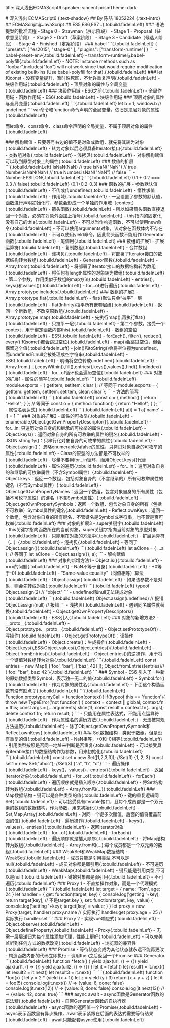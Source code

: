 title: 深入浅出ECMAScript6
speaker: vincent
prismTheme: dark

<slide class="bg-blue aligncenter">
# 深入浅出 ECMAScript6 {.text-shadow}
## By 陈喆 18052224 {.text-intro}

<slide class="bg-blue">
## ECMAScript与JavaScript
## ES5,ES6,ES7...{.tobuild.fadeInLeft}

<slide class="bg-blue">
### 语法提案的批准流程
- Stage 0 - Strawman（展示阶段）
- Stage 1 - Proposal（征求意见阶段）
- Stage 2 - Draft（草案阶段）
- Stage 3 - Candidate（候选人阶段）
- Stage 4 - Finished（定案阶段）

<slide class="bg-blue">
### babel
```{.tobuild.fadeInLeft}
{
  "presets": [
    "es2015",
    "stage-0"
  ],
  "plugins": ["transform-runtime"]
}
```
- babel-preset-env{.tobuild.fadeInLeft}
- transform-runtime与babel-polyfill{.tobuild.fadeInLeft}
  - NOTE: Instance methods such as "foobar".includes("foo") will not work since that would require modification of existing built-ins (Use babel-polyfill for that).{.tobuild.fadeInLeft}

<slide class="bg-blue">
### let和const
- 没有变量提升，暂时性死区，不允许重复声明{.tobuild.fadeInLeft}
- 块级作用域{.tobuild.fadeInLeft}
- 顶层对象的属性与全局变量{.tobuild.fadeInLeft}

<slide class="bg-blue">
### 块级作用域
- ES6之前{.tobuild.fadeInLeft}
  - 全局作用域
  - 函数作用域
- ES6{.tobuild.fadeInLeft}
  - 块级作用域
### 顶层对象的属性与全局变量{.tobuild.fadeInLeft}
```{.tobuild.fadeInLeft}
let b = 1;
window.b // undefined
```
var命令和function命令声明的全局变量，依旧是顶层对象的属性{.tobuild.fadeInLeft}

而let命令、const命令、class命令声明的全局变量，不属于顶层对象的属性{.tobuild.fadeInLeft}

<slide class="bg-blue">
### 解构赋值
- 只要等号右边的值不是对象或数组，就先将其转为对象{.tobuild.fadeInLeft}
 - 转为对象以后必须具备Iterator接口{.tobuild.fadeInLeft}
 - 类数组对象{.tobuild.fadeInLeft}
- 浅拷贝{.tobuild.fadeInLeft}
- 对象解构赋值可以取到原型对象上的属性{.tobuild.fadeInLeft}

<slide class="bg-blue">
### 数值的扩展
```{.tobuild.fadeInLeft}
isNaN(NaN) // true
isNaN("NaN") // true
Number.isNaN(NaN) // true
Number.isNaN("NaN") // false
```
- Number.EPSILON{.tobuild.fadeInLeft}
```{.tobuild.fadeInLeft}
0.1 + 0.2 === 0.3 // false{.tobuild.fadeInLeft}
(0.1+0.2-0.3)<Number.EPSILON //true{.tobuild.fadeInLeft}
```

<slide class="bg-blue">
### 函数的扩展
- 参数默认值{.tobuild.fadeInLeft}
  - 不传或传undefined{.tobuild.fadeInLeft}
  - 惰性求值{.tobuild.fadeInLeft}
  - 作用域{.tobuild.fadeInLeft}
    - 一旦设置了参数的默认值，函数进行声明初始化时，参数会形成一个单独的作用域（context）{.tobuild.fadeInLeft}
- 箭头函数{.tobuild.fadeInLeft}
  - 所以如果箭头函数直接返回一个对象，必须在对象外面加上括号{.tobuild.fadeInLeft}
  - this指向的固定化,没有自己的this{.tobuild.fadeInLeft}
  - 不可以当作构造函数，不可以使用new命令{.tobuild.fadeInLeft}
  - 不可以使用arguments对象，该对象在函数体内不存在{.tobuild.fadeInLeft}
  - 不可以使用yield命令，因此箭头函数不能用作 Generator 函数{.tobuild.fadeInLeft}
- 尾调用{.tobuild.fadeInLeft}

<slide class="bg-blue">
### 数组的扩展1
- 扩展运算符{.tobuild.fadeInLeft}
  - 复制数组{.tobuild.fadeInLeft}
  - 合并数组{.tobuild.fadeInLeft}
  - 浅拷贝{.tobuild.fadeInLeft}
  - 将部署了Iterator接口的数据结构转为数组{.tobuild.fadeInLeft}
  - Generator函数{.tobuild.fadeInLeft}
- Array.from{.tobuild.fadeInLeft}
  - 将部署了Iterator接口的数据结构转为数组{.tobuild.fadeInLeft}
  - 将任何有length属性的对象转为数组{.tobuild.fadeInLeft}
  - 第二个参数，作用类似于数组的map方法{.tobuild.fadeInLeft}
- entries()，keys()和values(){.tobuild.fadeInLeft}
  - for...of进行遍历{.tobuild.fadeInLeft}
- Array.prototype.includes{.tobuild.fadeInLeft}

<slide class="bg-blue">
### 数组的扩展2
- Array.prototype.flat{.tobuild.fadeInLeft}
  - flat()默认只会“拉平”一层{.tobuild.fadeInLeft}
  - flat(Infinity)拉平所有嵌套层级{.tobuild.fadeInLeft}
  - 返回一个新数组，不改变原数组{.tobuild.fadeInLeft}
- Array.prototype.map{.tobuild.fadeInLeft}
  - 先执行map(),再执行flat(){.tobuild.fadeInLeft}
  - 只拉平一层{.tobuild.fadeInLeft}
  - 第二个参数，接受一个context，用于绑定函数内部this{.tobuild.fadeInLeft}
- 数组的空位{.tobuild.fadeInLeft}
  - ES5{.tobuild.fadeInLeft}
    - forEach(), filter(), reduce(), every() 和some()都会跳过空位{.tobuild.fadeInLeft}
    - map()会跳过空位，但会保留这个值{.tobuild.fadeInLeft}
    - join()和toString()会将空位视为undefined，而undefined和null会被处理成空字符串{.tobuild.fadeInLeft}
  - ES6{.tobuild.fadeInLeft}
    - 明确将空位转成undefined{.tobuild.fadeInLeft}
    - Array.from,(...),copyWithin(),fill(),entries(),keys(),values(),find(),findIndex(){.tobuild.fadeInLeft}
    - for...of循环也会遍历空位{.tobuild.fadeInLeft}

<slide class="bg-blue">
### 对象的扩展1
- 属性的简写{.tobuild.fadeInLeft}
```{.tobuild.fadeInLeft}
module.exports = { getItem, setItem, clear };
// 等同于
module.exports = {
  getItem: getItem,
  setItem: setItem,
  clear: clear
};
```
- 方法的简写{.tobuild.fadeInLeft}
```{.tobuild.fadeInLeft}
const o = {
  method() {
    return "Hello!";
  }
};
// 等同于
const o = {
  method: function() {
    return "Hello!";
  }
};
```
- 属性名表达式{.tobuild.fadeInLeft}
```{.tobuild.fadeInLeft}
a[i] = 1
a['name' + i] = 1
```

<slide class="bg-blue">
### 对象的扩展2
- 属性的可枚举{.tobuild.fadeInLeft}
  - enumerable,Object.getOwnPropertyDescriptor(){.tobuild.fadeInLeft}
  - for...in: 只遍历对象自身的和继承的可枚举的属性{.tobuild.fadeInLeft}
  - Object.keys()：返回对象自身的所有可枚举的属性的键名{.tobuild.fadeInLeft}
  - JSON.stringify()：只串行化对象自身的可枚举的属性{.tobuild.fadeInLeft}
  - Object.assign()： 忽略enumerable为false的属性，只拷贝对象自身的可枚举的属性{.tobuild.fadeInLeft}
  - Class的原型的方法都是不可枚举的{.tobuild.fadeInLeft}
  - 尽量不要用for...in循环，而用Object.keys()代替{.tobuild.fadeInLeft}
- 属性的遍历{.tobuild.fadeInLeft}
  - for...in：遍历对象自身的和继承的可枚举属性（不含Symbol属性）{.tobuild.fadeInLeft}
  - Object.keys：返回一个数组，包括对象自身的（不含继承的）所有可枚举属性的键名（不含Symbol属性）{.tobuild.fadeInLeft}
  - Object.getOwnPropertyNames：返回一个数组，包含对象自身的所有属性（包括不可枚举属性）的键名（不含Symbol属性）{.tobuild.fadeInLeft}
  - Object.getOwnPropertySymbols：返回一个数组，包含对象自身的所有（包括不可枚举）Symbol属性的键名{.tobuild.fadeInLeft}
  - Reflect.ownKeys：返回一个数组，包含对象自身的所有键名，不管键名是Symbol或字符串，也不管是否可枚举{.tobuild.fadeInLeft}

<slide class="bg-blue">
### 对象的扩展3
- super关键字{.tobuild.fadeInLeft}
  - this关键字指向函数所在的当前对象，super关键字指向当前对象的原型对象{.tobuild.fadeInLeft}
  - 只能用在对象的方法中{.tobuild.fadeInLeft}
- 扩展运算符（...）{.tobuild.fadeInLeft}
  - 浅拷贝{.tobuild.fadeInLeft}
  - 等同于Object.assign(){.tobuild.fadeInLeft}
  ```{.tobuild.fadeInLeft}
  let aClone = { ...a };
  // 等同于
  let aClone = Object.assign({}, a);
  ```
- 解构赋值{.tobuild.fadeInLeft}

<slide class="bg-blue">
### 对象的新增方法1
- Object.is(){.tobuild.fadeInLeft}
  - ===的问题{.tobuild.fadeInLeft}
    - NaN不等于自身{.tobuild.fadeInLeft}
    - +0等于-0{.tobuild.fadeInLeft}
  - “Same-value equality”（同值相等）算法{.tobuild.fadeInLeft}
- Object.assign{.tobuild.fadeInLeft}
  - 如果该参数不是对象，则会先转成对象{.tobuild.fadeInLeft}
  ```{.tobuild.fadeInLeft}
  typeof Object.assign(2) // "object"
  ```
  - undefined和null无法转成对象{.tobuild.fadeInLeft}
  ```{.tobuild.fadeInLeft}
  Object.assign(undefined) // 报错
  Object.assign(null) // 报错
  ```
  - 浅拷贝{.tobuild.fadeInLeft}
  - 遇到同名属性就替换{.tobuild.fadeInLeft}
- Object.getOwnPropertyDescriptors(){.tobuild.fadeInLeft}
  - ES8引入{.tobuild.fadeInLeft}

<slide class="bg-blue">
### 对象的新增方法2
- __proto__{.tobuild.fadeInLeft}
  - Object.prototype.__proto__{.tobuild.fadeInLeft}
  - Object.setPrototypeOf()：写操作{.tobuild.fadeInLeft}
  - Object.getPrototypeOf()：读操作{.tobuild.fadeInLeft}
  - Object.create()：生成操作{.tobuild.fadeInLeft}
- Object.keys(),ES8:Object.values(),Object.entries(){.tobuild.fadeInLeft}
- Object.fromEntries(){.tobuild.fadeInLeft}
  - Object.entries()的逆操作，用于将一个键值对数组转为对象{.tobuild.fadeInLeft}
  ```{.tobuild.fadeInLeft}
  const entries = new Map([
    ['foo', 'bar'],
    ['baz', 42]
  ]);
  Object.fromEntries(entries)// { foo: "bar", baz: 42 }{.tobuild.fadeInLeft}
  ```

<slide class="bg-blue">
### Symbol
- ES6 引入了一种新的原始数据类型Symbol，表示独一无二的值{.tobuild.fadeInLeft}
  - Symbol.for(){.tobuild.fadeInLeft}
- 作为对象的属性名{.tobuild.fadeInLeft}
  - 下面这个构造函数有没有缺点？{.tobuild.fadeInLeft}
  ```{.tobuild.fadeInLeft}
  Function.prototype.myCall = function(context){
    if(!typeof this == 'function'){
      throw new TypeError('not function')
    }
    context = context || global;
    context.fn = this;
    const args = [...arguments].slice(1);
    const result = context.fn(...args);
    delete context.fn;
    return result;
  }
  ```
  - 只能用在属性表达式，不能用点运算符{.tobuild.fadeInLeft}
- 作为属性名的遍历方法{.tobuild.fadeInLeft}
  - 无法被常规方法遍历{.tobuild.fadeInLeft}
  - 除了Object.getOwnPropertySymbols和Reflect.ownKeys{.tobuild.fadeInLeft}

<slide class="bg-blue">
### Set数据结构
- 类似于数组，但是没有重复的值{.tobuild.fadeInLeft}
  - NaN相等，+0和-0相等{.tobuild.fadeInLeft}
  - 引用类型按照是否同一地址来判断是否重复{.tobuild.fadeInLeft}
- 可以接受具有iterable接口的数据结构作为参数，用来初始化{.tobuild.fadeInLeft}
```{.tobuild.fadeInLeft}
const set = new Set([1,2,3,3]); //Set(3) {1, 2, 3}
const set1 = new Set("abcc"); //Set(3) {"a", "b", "c"}
```
- 遍历操作{.tobuild.fadeInLeft}
  - keys()，values()，entries(){.tobuild.fadeInLeft}
    - 返回Iterator对象{.tobuild.fadeInLeft}
    - for...of{.tobuild.fadeInLeft}
  - forEach(){.tobuild.fadeInLeft}
  - 遍历顺序就是插入顺序{.tobuild.fadeInLeft}
- 将Set结构转为数组{.tobuild.fadeInLeft}
  - Array.from和(...){.tobuild.fadeInLeft}

<slide class="bg-blue">
### Map数据结构
- 键可以是各种类型的值{.tobuild.fadeInLeft}
  - 键的重复逻辑同Set{.tobuild.fadeInLeft}
- 可以接受具有iterable接口，且每个成员都是一个双元素的数组的数据结构，作为参数，用来初始化{.tobuild.fadeInLeft}
  - Set,Map,Array{.tobuild.fadeInLeft}
- 对同一个键多次赋值，后面的值将覆盖前面的值{.tobuild.fadeInLeft}
- 遍历操作{.tobuild.fadeInLeft}
  - keys()，values()，entries(){.tobuild.fadeInLeft}
    - 返回Iterator对象{.tobuild.fadeInLeft}
    - for...of{.tobuild.fadeInLeft}
  - forEach(){.tobuild.fadeInLeft}
  - 遍历顺序就是插入顺序{.tobuild.fadeInLeft}
- 将Map结构转为数组{.tobuild.fadeInLeft}
  - Array.from和(...):每个成员都是一个双元素的数组{.tobuild.fadeInLeft}

<slide class="bg-blue">
### WeakSet和WeakMap数据结构
- WeakSet{.tobuild.fadeInLeft}
  - 成员只能是引用类型,不可以是null{.tobuild.fadeInLeft}
  - 成员对象都是弱引用{.tobuild.fadeInLeft}
  - 不可遍历{.tobuild.fadeInLeft}
- WeakMap{.tobuild.fadeInLeft}
  - 键只能是引用类型,不可以是null{.tobuild.fadeInLeft}
  - 键的对象都是弱引用{.tobuild.fadeInLeft}
  - 不可遍历{.tobuild.fadeInLeft}

<slide class="bg-blue">
### Proxy 1
- 不直接操作对象，而是一个代理模式{.tobuild.fadeInLeft}
```{.tobuild.fadeInLeft}
let target = {
  name: 'Tom',
  age: 24
}
let handler = {
  get: function(target, key) {
    console.log('getting '+key);
    return target[key]; // 不是target.key
  },
  set: function(target, key, value) {
    console.log('setting '+key);
    target[key] = value;
  }
}
let proxy = new Proxy(target, handler)
proxy.name     // 实际执行 handler.get
proxy.age = 25 // 实际执行 handler.set
```
<slide class="bg-blue">
### Proxy 2
- 实现vue响应式{.tobuild.fadeInLeft}
  - Object.observe{.tobuild.fadeInLeft}
  - Object.defineProperty{.tobuild.fadeInLeft}
  - Proxy{.tobuild.fadeInLeft}
    - 无需一层层递归为每个属性添加代理，性能上更好{.tobuild.fadeInLeft}
    - 可以完美监听到任何方式的数据改变{.tobuild.fadeInLeft}
    - 浏览器的兼容性{.tobuild.fadeInLeft}

<slide class="bg-blue">
### Promise
- 等待状态变成为其他状态就永远不能再更改
- 构造函数内部的代码立即执行
- 调用then之后返回一个Promise

<slide class="bg-blue">
### Generator
```{.tobuild.fadeInLeft}
function *fetch() {
    yield ajax(url, () => {})
    yield ajax(url1, () => {})
    yield ajax(url2, () => {})
}
let it = fetch()
let result1 = it.next()
let result2 = it.next()
let result3 = it.next()
```
```{.tobuild.fadeInLeft}
function *foo(x) {
  let y = 2 * (yield (x + 1))
  let z = yield (y / 3)
  return (x + y + z)
}
let it = foo(5)
console.log(it.next())   // => {value: 6, done: false}
console.log(it.next(12)) // => {value: 8, done: false}
console.log(it.next(13)) // => {value: 42, done: true}
```

<slide class="bg-blue">
### async await
- async函数是Generator函数的语法糖{.tobuild.fadeInLeft}
- 自带Generator函数的自执行器{.tobuild.fadeInLeft}
- async函数的返回值一个Promise{.tobuild.fadeInLeft}
- async表示函数里有异步操作，await表示紧跟在后面的表达式需要等待结果{.tobuild.fadeInLeft}
- await只能配套async使用{.tobuild.fadeInLeft}